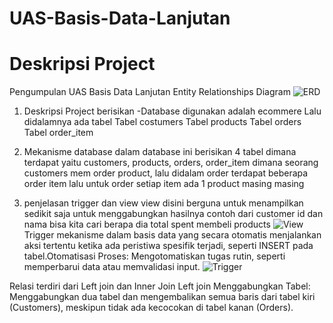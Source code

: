 # UAS-Basis-Data-Lanjutan
# Deskripsi Project
Pengumpulan UAS Basis Data Lanjutan
Entity Relationships Diagram
![ERD ](https://github.com/wigunaputra/UAS-Basis-Data-Lanjutan/assets/114755182/ec694191-296e-46fc-8b69-6690356298f6)
1. Deskripsi Project berisikan
-Database digunakan adalah ecommere
Lalu didalamnya ada tabel
Tabel costumers
Tabel products
Tabel orders
Tabel order_item

2. Mekanisme database
dalam database ini berisikan 4 tabel dimana terdapat yaitu customers, products, orders, order_item dimana seorang customers mem order product, lalu didalam order terdapat beberapa order item lalu untuk order setiap item ada 1 product masing masing


3. penjelasan trigger dan view
view 
disini berguna untuk menampilkan sedikit saja untuk menggabungkan hasilnya contoh dari customer id dan nama bisa kita cari berapa dia total spent membeli products
![View](https://github.com/wigunaputra/UAS-Basis-Data-Lanjutan/assets/114755182/3958042f-2883-4c40-8d81-1acaf4cd9b5d)
Trigger
mekanisme dalam basis data yang secara otomatis menjalankan aksi tertentu ketika ada peristiwa spesifik terjadi, seperti INSERT pada tabel.Otomatisasi Proses: Mengotomatiskan tugas rutin, seperti memperbarui data atau memvalidasi input.
![Trigger](https://github.com/wigunaputra/UAS-Basis-Data-Lanjutan/assets/114755182/2708bce8-45fe-4d5e-80c1-9752e5e6ca4e)

Relasi terdiri dari Left join dan Inner Join
Left join
Menggabungkan Tabel: Menggabungkan dua tabel dan mengembalikan semua baris dari tabel kiri (Customers), meskipun tidak ada kecocokan di tabel kanan (Orders).
